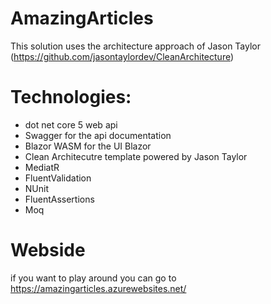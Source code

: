 # AmazingArticles
This solution uses the architecture approach of Jason Taylor (https://github.com/jasontaylordev/CleanArchitecture)

# Technologies: 
- dot net core  5 web api
- Swagger for the api documentation
- Blazor WASM for the UI Blazor
- Clean Architecutre template powered by Jason Taylor
- MediatR
- FluentValidation 
- NUnit 
- FluentAssertions 
- Moq 

# Webside
if you want to play around you can go to https://amazingarticles.azurewebsites.net/
